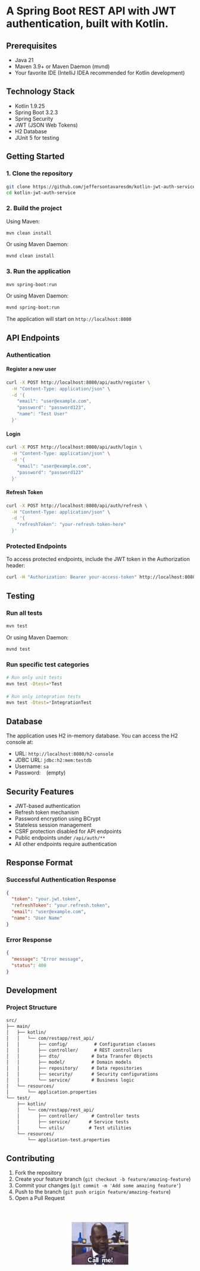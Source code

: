 # A Spring Boot REST API with JWT authentication, built with Kotlin.

## Prerequisites

- Java 21
- Maven 3.9+ or Maven Daemon (mvnd)
- Your favorite IDE (IntelliJ IDEA recommended for Kotlin development)

## Technology Stack

- Kotlin 1.9.25
- Spring Boot 3.2.3
- Spring Security
- JWT (JSON Web Tokens)
- H2 Database
- JUnit 5 for testing

## Getting Started

### 1. Clone the repository
```bash
git clone https://github.com/jeffersontavaresdm/kotlin-jwt-auth-service
cd kotlin-jwt-auth-service
```

### 2. Build the project
Using Maven:
```bash
mvn clean install
```
Or using Maven Daemon:
```bash
mvnd clean install
```

### 3. Run the application
```bash
mvn spring-boot:run
```
Or using Maven Daemon:
```bash
mvnd spring-boot:run
```

The application will start on `http://localhost:8080`

## API Endpoints

### Authentication

#### Register a new user
```bash
curl -X POST http://localhost:8080/api/auth/register \
  -H "Content-Type: application/json" \
  -d '{
    "email": "user@example.com",
    "password": "password123",
    "name": "Test User"
  }'
```

#### Login
```bash
curl -X POST http://localhost:8080/api/auth/login \
  -H "Content-Type: application/json" \
  -d '{
    "email": "user@example.com",
    "password": "password123"
  }'
```

#### Refresh Token
```bash
curl -X POST http://localhost:8080/api/auth/refresh \
  -H "Content-Type: application/json" \
  -d '{
    "refreshToken": "your-refresh-token-here"
  }'
```

### Protected Endpoints
To access protected endpoints, include the JWT token in the Authorization header:
```bash
curl -H "Authorization: Bearer your-access-token" http://localhost:8080/your-protected-endpoint
```

## Testing

### Run all tests
```bash
mvn test
```
Or using Maven Daemon:
```bash
mvnd test
```

### Run specific test categories
```bash
# Run only unit tests
mvn test -Dtest=*Test

# Run only integration tests
mvn test -Dtest=*IntegrationTest
```

## Database

The application uses H2 in-memory database. You can access the H2 console at:
- URL: `http://localhost:8080/h2-console`
- JDBC URL: `jdbc:h2:mem:testdb`
- Username: `sa`
- Password: ` ` (empty)

## Security Features

- JWT-based authentication
- Refresh token mechanism
- Password encryption using BCrypt
- Stateless session management
- CSRF protection disabled for API endpoints
- Public endpoints under `/api/auth/**`
- All other endpoints require authentication

## Response Format

### Successful Authentication Response
```json
{
  "token": "your.jwt.token",
  "refreshToken": "your.refresh.token",
  "email": "user@example.com",
  "name": "User Name"
}
```

### Error Response
```json
{
  "message": "Error message",
  "status": 400
}
```

## Development

### Project Structure
```
src/
├── main/
│   ├── kotlin/
│   │   └── com/restapp/rest_api/
│   │       ├── config/          # Configuration classes
│   │       ├── controller/      # REST controllers
│   │       ├── dto/            # Data Transfer Objects
│   │       ├── model/          # Domain models
│   │       ├── repository/     # Data repositories
│   │       ├── security/       # Security configurations
│   │       └── service/        # Business logic
│   └── resources/
│       └── application.properties
└── test/
    ├── kotlin/
    │   └── com/restapp/rest_api/
    │       ├── controller/     # Controller tests
    │       ├── service/       # Service tests
    │       └── utils/         # Test utilities
    └── resources/
        └── application-test.properties
```

## Contributing

1. Fork the repository
2. Create your feature branch (`git checkout -b feature/amazing-feature`)
3. Commit your changes (`git commit -m 'Add some amazing feature'`)
4. Push to the branch (`git push origin feature/amazing-feature`)
5. Open a Pull Request

#

<br>

<div align="center">
  <a  href="https://github.com/jeffersontavaresdm">
    <img width="30%" src="https://github.com/jeffersontavaresdm/jeffersontavaresdm/blob/main/images/call-me-shaq.gif" width="25"/>
  </a>
</div>
